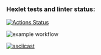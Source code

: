 ### Hexlet tests and linter status:
[![Actions Status](https://github.com/OstrovskyEvgeny/frontend-project-46/workflows/hexlet-check/badge.svg)](https://github.com/OstrovskyEvgeny/frontend-project-46/actions)

![example workflow](https://github.com/OstrovskyEvgeny/frontend-project-46/docs/actions/workflows/nodejs.yml/badge.svg)

[![asciicast](https://asciinema.org/a/vQBeHuGLbSTGEvwDqlxtalK1p.svg)](https://asciinema.org/a/vQBeHuGLbSTGEvwDqlxtalK1p)